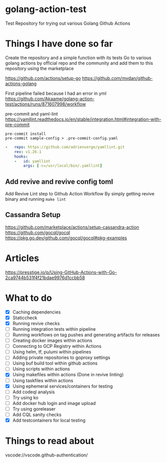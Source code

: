 # golang-action-test
Test Repository for trying out various Golang Github Actions

# Things I have done so far

Create the repository and a simple function with its tests
Go to various golang actions by official repo and the community and add them to this repository using the marketplace

https://github.com/actions/setup-go
https://github.com/mvdan/github-actions-golang

First pipeline failed because I had an error in yml
https://github.com/Akaame/golang-action-test/actions/runs/871607998/workflow

pre-commit and yaml-lint
https://yamllint.readthedocs.io/en/stable/integration.html#integration-with-pre-commit

```shell
pre-commit install
pre-commit sample-config > .pre-commit-config.yaml
```

```yml
-   repo: https://github.com/adrienverge/yamllint.git
    rev: v1.26.1
    hooks:
    -   id: yamllint
        args: [-c=/usr/local/bin/.yamllint]
```

## Add revive and revive config toml

Add Revive Lint step to Github Action Workflow
By simply getting revive binary and running `make lint`

## Cassandra Setup

https://github.com/marketplace/actions/setup-cassandra-action
https://github.com/gocql/gocql
https://pkg.go.dev/github.com/gocql/gocql#pkg-examples

# Articles
https://presstige.io/p/Using-GitHub-Actions-with-Go-2ca9744b531f4f21bdae9976d1ccbb58

# What to do

- [x] Caching dependencies
- [x] Staticcheck
- [x] Running revive checks
- [ ] Running integration tests within pipeline
- [ ] Running workflows on tag pushes and generating artifacts for releases
- [ ] Creating docker images within actions
- [ ] Connecting to GCP Registry within Actions
- [ ] Using helm, tf, pulumi within pipelines
- [ ] Adding private repositories to goproxy settings
- [ ] Using buf build tool within github actions
- [ ] Using scripts within actions
- [x] Using makefiles within actions (Done in revive linting)
- [ ] Using taskfiles within actions
- [x] Using ephemeral services/containers for testing
- [ ] Add codeql analysis
- [ ] Try using ko
- [ ] Add docker hub login and image upload
- [ ] Try using goreleaser
- [ ] Add CQL sanity checks
- [x] Add testcontainers for local testing

# Things to read about

vscode://vscode.github-authentication/

